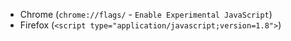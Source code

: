 * Chrome (`chrome://flags/` - `Enable Experimental JavaScript`)
* Firefox (`<script type="application/javascript;version=1.8">`)
